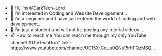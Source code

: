 - 👋 Hi, I’m @DarkTech-Lord
- 👀 I’m interested in Coding and Website Developement...
- 🌱 I’m a beginner and I have just entered the world of coding and web-development...
- 💞️ I’m just a student and will not be posting any tutorial videos ...
- 📫 How to reach me
You can reach me through my only YouTube channel #TheTechDuo™ link - https://www.youtube.com/channel/UC15X-Cquu0QNs15rhTQzMSQ...

<!---
DarkTech-Lord/DarkTech-Lord is a ✨ special ✨ repository because its `README.md` (this file) appears on your GitHub profile.
You can click the Preview link to take a look at your changes.
--->
